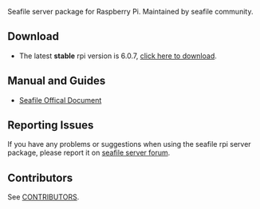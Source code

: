 Seafile server package for Raspberry Pi. Maintained by seafile community.

## Download

- The latest **stable** rpi version is 6.0.7, [click here to download](https://github.com/haiwen/seafile-rpi/releases/download/v6.0.7/seafile-server_6.0.7_stable_pi.tar.gz).

## Manual and Guides

- [Seafile Offical Document](http://manual.seafile.com/deploy/using_sqlite.html)

## Reporting Issues

If you have any problems or suggestions when using the seafile rpi server package, please report it on [seafile server forum](https://forum.seafile.com/).

## Contributors

See [CONTRIBUTORS](CONTRIBUTORS).

